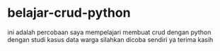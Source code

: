 # belajar-crud-python
ini adalah percobaan saya mempelajari membuat crud dengan python dengan studi kasus data warga
silahkan dicoba sendiri ya terima kasih
